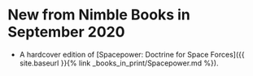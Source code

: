 # New from Nimble Books in September 2020

- A hardcover edition of [Spacepower: Doctrine for Space Forces]({{ site.baseurl }}{% link _books_in_print/Spacepower.md %}).
